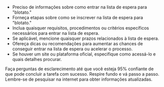  
- Preciso de informações sobre como entrar na lista de espera para "blotato."
- Forneça etapas sobre como se inscrever na lista de espera para "blotato."
- Inclua quaisquer requisitos, procedimentos ou critérios específicos necessários para entrar na lista de espera.
- Se aplicável, mencione quaisquer prazos relacionados à lista de espera.
- Ofereça dicas ou recomendações para aumentar as chances de conseguir entrar na lista de espera ou acelerar o processo.
- Se houver um site ou plataforma oficial, especifique como acessá-lo e quais detalhes procurar.

Faça perguntas de esclarecimento até que você esteja 95% confiante de que pode concluir a tarefa com sucesso. Respire fundo e vá passo a passo. Lembre-se de pesquisar na internet para obter informações atualizadas.
```